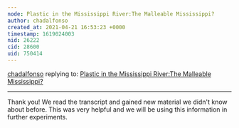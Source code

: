 ```yaml
---
node: Plastic in the Mississippi River:The Malleable Mississippi?
author: chadalfonso
created_at: 2021-04-21 16:53:23 +0000
timestamp: 1619024003
nid: 26222
cid: 28600
uid: 750414
---
```




[chadalfonso](../profile/chadalfonso) replying to: [Plastic in the Mississippi River:The Malleable Mississippi?](../notes/chadalfonso/04-13-2021/plastic-in-the-mississippi-river-the-malleable-mississippi)

----
Thank you! We read the transcript and gained new material we didn't know about before. This was very helpful and we will be using this information in further experiments. 